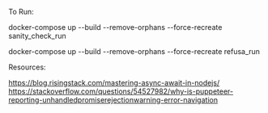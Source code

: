 To Run: 

docker-compose up  --build --remove-orphans --force-recreate sanity_check_run

docker-compose up  --build --remove-orphans --force-recreate refusa_run


Resources:

https://blog.risingstack.com/mastering-async-await-in-nodejs/
https://stackoverflow.com/questions/54527982/why-is-puppeteer-reporting-unhandledpromiserejectionwarning-error-navigation
